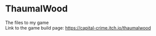 # ThaumalWood
The files to my game</br>
Link to the game build page: https://capital-crime.itch.io/thaumalwood
